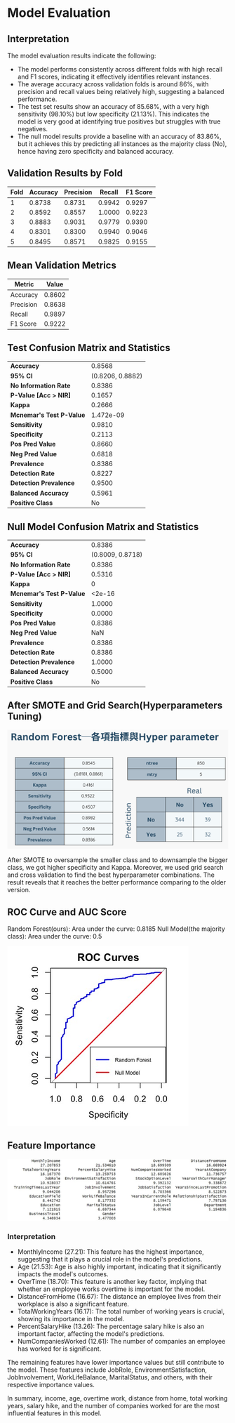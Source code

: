 # Model Evaluation
## Interpretation
The model evaluation results indicate the following:

* The model performs consistently across different folds with high recall and F1 scores, indicating it effectively identifies relevant instances.
* The average accuracy across validation folds is around 86%, with precision and recall values being relatively high, suggesting a balanced performance.
* The test set results show an accuracy of 85.68%, with a very high sensitivity (98.10%) but low specificity (21.13%). This indicates the model is very good at identifying true positives but struggles with true negatives.
* The null model results provide a baseline with an accuracy of 83.86%, but it achieves this by predicting all instances as the majority class (No), hence having zero specificity and balanced accuracy.

## Validation Results by Fold

| Fold | Accuracy | Precision | Recall  | F1 Score |
|------|----------|-----------|---------|----------|
| 1    | 0.8738   | 0.8731    | 0.9942  | 0.9297   |
| 2    | 0.8592   | 0.8557    | 1.0000  | 0.9223   |
| 3    | 0.8883   | 0.9031    | 0.9779  | 0.9390   |
| 4    | 0.8301   | 0.8300    | 0.9940  | 0.9046   |
| 5    | 0.8495   | 0.8571    | 0.9825  | 0.9155   |

## Mean Validation Metrics

| Metric    | Value   |
|-----------|---------|
| Accuracy  | 0.8602  |
| Precision | 0.8638  |
| Recall    | 0.9897  |
| F1 Score  | 0.9222  |

## Test Confusion Matrix and Statistics

|               |         |
|---------------|---------|
| **Accuracy**  | 0.8568  |
| **95% CI**    | (0.8206, 0.8882) |
| **No Information Rate** | 0.8386 |
| **P-Value [Acc > NIR]** | 0.1657 |
| **Kappa**     | 0.2666  |
| **Mcnemar's Test P-Value** | 1.472e-09 |
| **Sensitivity** | 0.9810 |
| **Specificity** | 0.2113 |
| **Pos Pred Value** | 0.8660 |
| **Neg Pred Value** | 0.6818 |
| **Prevalence** | 0.8386 |
| **Detection Rate** | 0.8227 |
| **Detection Prevalence** | 0.9500 |
| **Balanced Accuracy** | 0.5961 |
| **Positive Class** | No |

## Null Model Confusion Matrix and Statistics

|               |         |
|---------------|---------|
| **Accuracy**  | 0.8386  |
| **95% CI**    | (0.8009, 0.8718) |
| **No Information Rate** | 0.8386 |
| **P-Value [Acc > NIR]** | 0.5316 |
| **Kappa**     | 0       |
| **Mcnemar's Test P-Value** | <2e-16 |
| **Sensitivity** | 1.0000 |
| **Specificity** | 0.0000 |
| **Pos Pred Value** | 0.8386 |
| **Neg Pred Value** | NaN    |
| **Prevalence** | 0.8386 |
| **Detection Rate** | 0.8386 |
| **Detection Prevalence** | 1.0000 |
| **Balanced Accuracy** | 0.5000 |
| **Positive Class** | No |

## After SMOTE and Grid Search(Hyperparameters Tuning)
![after_smote_grid_search](after_smote_grid_search.png)

After SMOTE to oversample the smaller class and to downsample the bigger class, we got higher specificity and Kappa. Moreover, we used grid search and cross validation to find the best hyperparameter combinations. The result reveals that it reaches the better performance comparing to the older version.

## ROC Curve and AUC Score
Random Forest(ours): Area under the curve: 0.8185
Null Model(the majority class): Area under the curve: 0.5

![roc](roc.jpg)

## Feature Importance
![feat_imp](feature_importance.jpg)

### Interpretation
* MonthlyIncome (27.21): This feature has the highest importance, suggesting that it plays a crucial role in the model's predictions.
* Age (21.53): Age is also highly important, indicating that it significantly impacts the model's outcomes.
* OverTime (18.70): This feature is another key factor, implying that whether an employee works overtime is important for the model.
* DistanceFromHome (16.67): The distance an employee lives from their workplace is also a significant feature.
* TotalWorkingYears (16.17): The total number of working years is crucial, showing its importance in the model.
* PercentSalaryHike (13.26): The percentage salary hike is also an important factor, affecting the model's predictions.
* NumCompaniesWorked (12.61): The number of companies an employee has worked for is significant.

The remaining features have lower importance values but still contribute to the model. These features include JobRole, EnvironmentSatisfaction, JobInvolvement, WorkLifeBalance, MaritalStatus, and others, with their respective importance values.

In summary, income, age, overtime work, distance from home, total working years, salary hike, and the number of companies worked for are the most influential features in this model.